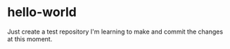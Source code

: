 # hello-world
Just create a test repository
I'm learning to make and commit the changes at this moment.
